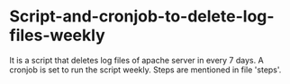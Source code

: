 # Script-and-cronjob-to-delete-log-files-weekly
It is a script that deletes log files of apache server in every 7 days. A cronjob is set to run the script weekly. Steps are mentioned in file 'steps'.
